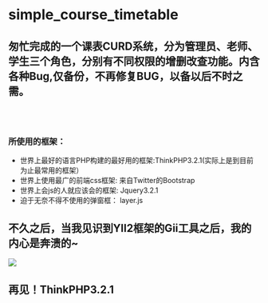 # simple_course_timetable
## 匆忙完成的一个课表CURD系统，分为管理员、老师、学生三个角色，分别有不同权限的增删改查功能。内含各种Bug,仅备份，不再修复BUG，以备以后不时之需。
<br><br>

### 所使用的框架：  


- 世界上最好的语言PHP构建的最好用的框架:ThinkPHP3.2.1(实际上是到目前为止最常用的框架）
- 世界上使用最广的前端css框架: 来自Twitter的Bootstrap
- 世界上会js的人就应该会的框架: Jquery3.2.1
- 迫于无奈不得不使用的弹窗框： layer.js

## 不久之后，当我见识到YII2框架的Gii工具之后，我的内心是奔溃的~
<img src="http://oumh6gonh.bkt.clouddn.com/17-12-31/70667316.jpg" />


## 再见！ThinkPHP3.2.1

